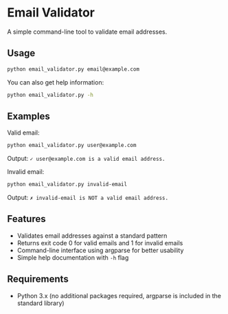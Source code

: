 # Email Validator

A simple command-line tool to validate email addresses.

## Usage

```bash
python email_validator.py email@example.com
```

You can also get help information:
```bash
python email_validator.py -h
```

## Examples

Valid email:
```bash
python email_validator.py user@example.com
```
Output: `✓ user@example.com is a valid email address.`

Invalid email:
```bash
python email_validator.py invalid-email
```
Output: `✗ invalid-email is NOT a valid email address.`

## Features

- Validates email addresses against a standard pattern
- Returns exit code 0 for valid emails and 1 for invalid emails
- Command-line interface using argparse for better usability
- Simple help documentation with `-h` flag

## Requirements

- Python 3.x (no additional packages required, argparse is included in the standard library)
